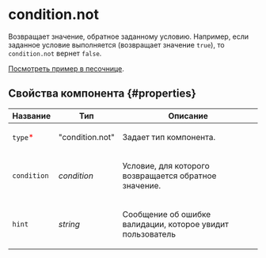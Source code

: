# condition.not

Возвращает значение, обратное заданному условию. Например, если заданное условие выполняется (возвращает значение `true`), то
`condition.not` вернет `false`.

[Посмотреть пример в песочнице](https://clck.ru/QMahR).

## Свойства компонента {#properties}

| Название                                 | Тип             | Описание                                                          |
| ---------------------------------------- | --------------- | ----------------------------------------------------------------- |
| `type`<span style="color: red">\*</span> | "condition.not" | <p>Задает тип компонента.</p>                                     |
| `condition`                              | _condition_     | <p>Условие, для которого возвращается обратное значение.</p>      |
| `hint`                                   | _string_        | <p>Сообщение об ошибке валидации, которое увидит пользователь</p> |
